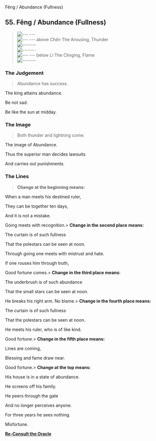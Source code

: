 Fêng / Abundance (Fullness)
## 55. Fêng / Abundance (Fullness)
> ![--- ---](../images/yinU.gif)   
> ![--- ---](../images/yinU.gif) above _Chên_ The Arousing, Thunder  
> ![-------](../images/yangU.gif)   
> ![-------](../images/yangU.gif)   
> ![--- ---](../images/yinU.gif) below _Li_ The Clinging, Flame  
> ![-------](../images/yangU.gif)
### The Judgement
> Abundance has success.  
>  The king attains abundance.  
>  Be not sad.  
>  Be like the sun at midday.
### The Image
> Both thunder and lightning come:  
>  The image of Abundance.  
>  Thus the superior man decides lawsuits  
>  And carries out punishments.
### The Lines
> **Change at the beginning means:**  
>  When a man meets his destined ruler,  
>  They can be together ten days,  
>  And it is not a mistake.  
>  Going meets with recognition.> **Change in the second place means:**  
>  The curtain is of such fullness  
>  That the polestars can be seen at noon.  
>  Through going one meets with mistrust and hate.  
>  If one rouses him through truth,  
>  Good fortune comes.> **Change in the third place means:**  
>  The underbrush is of such abundance  
>  That the small stars can be seen at noon.  
>  He breaks his right arm. No blame.> **Change in the fourth place means:**  
>  The curtain is of such fullness  
>  That the polestars can be seen at noon.  
>  He meets his ruler, who is of like kind.  
>  Good fortune.> **Change in the fifth place means:**  
>  Lines are coming,  
>  Blessing and fame draw near.  
>  Good fortune.> **Change at the top means:**  
>  His house is in a state of abundance.  
>  He screens off his family.  
>  He peers through the gate  
>  And no longer perceives anyone.  
>  For three years he sees nothing.  
>  Misfortune.

**[Re-Consult the Oracle](../index.html)**


